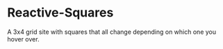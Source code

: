 # Reactive-Squares
A 3x4 grid site with squares that all change depending on which one you hover over.
